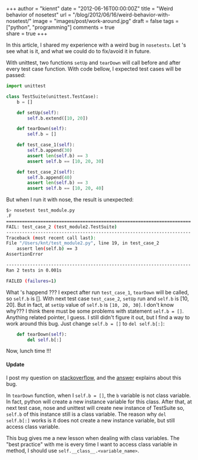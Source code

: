 +++
author = "kiennt"
date = "2012-06-16T00:00:00Z"
title = "Weird behavior of nosetest"
url = "/blog/2012/06/16/weird-behavior-with-nosetest/"
image = "images/post/work-around.jpg"
draft = false
tags = ["python", "programming"]
comments = true  
share = true
+++

In this article, I shared my experience with a weird bug in `nosetests`. Let 's
see what is it, and what we could do to fix/avoid it in future.

<!--more-->

With unittest, two functions `setUp` and `tearDown` will call before and after
every test case function.  With code bellow, I expected test cases will be passed:

``` python
import unittest

class TestSuite(unittest.TestCase):
    b = []

    def setUp(self):
        self.b.extend([10, 20])

    def tearDown(self):
        self.b = []

    def test_case_1(self):
        self.b.append(30)
        assert len(self.b) == 3
        assert self.b == [10, 20, 30]

    def test_case_2(self):
        self.b.append(40)
        assert len(self.b) == 3
        assert self.b == [10, 20, 40]
```

But when I run it with nose, the result is unexpected:

``` bash
$> nosetest test_module.py
.F
======================================================================
FAIL: test_case_2 (test_module2.TestSuite)
----------------------------------------------------------------------
Traceback (most recent call last):
File "/Users/knt/test_module2.py", line 19, in test_case_2
    assert len(self.b) == 3
AssertionError

----------------------------------------------------------------------
Ran 2 tests in 0.001s

FAILED (failures=1)
```

What 's happend ??? I expect after run `test_case_1`, `tearDown` will be
called, so `self.b` is [].  With next test case `test_case_2`, `setUp`
run and `self.b` is [10, 20]. But in fact, at `setUp` value of `self.b` is
`[10, 20, 30]`.  I don't know why??? I think there must be some problems with statement
`self.b = []`.  Anything related pointer, I guess. I still didn't figure it out, but I find a way
to work around this bug. Just change `self.b = []` to `del self.b[:]`:

``` python
    def tearDown(self):
        del self.b[:]
```

Now, lunch time !!!

#### Update

I post my question on [stackoverflow](http://stackoverflow.com/questions/11061943/weird-behavior-of-nosetest),
and the [answer](http://stackoverflow.com/a/11062902/126245) explains about
this bug.

In `tearDown` function, when I `self.b = []`, the `b` variable is not
class variable. In fact, python will create a new instance variable for this
class.  After that, at next test case, nose and unittest will create new instance of
TestSuite so, `self.b` of this instance still is a class variable. The reason
why `del self.b[:]` works is it does not create a new instance variable, but
still access class variable.

This bug gives me a new lesson when dealing with class variables.
The "best practice" with me is every time I want to access class variable in
method, I should use `self.__class__.<variable_name>`.
